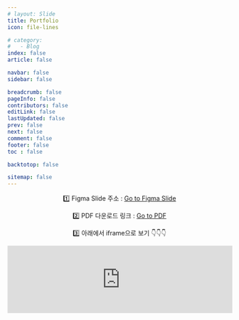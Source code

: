 ```yaml
---
# layout: Slide
title: Portfolio
icon: file-lines

# category:
#   - Blog
index: false
article: false

navbar: false
sidebar: false

breadcrumb: false
pageInfo: false
contributors: false
editLink: false
lastUpdated: false
prev: false
next: false
comment: false
footer: false
toc : false

backtotop: false

sitemap: false
---
```

<center>

1️⃣ Figma Slide 주소 : [Go to Figma Slide](https://www.figma.com/deck/AzEb6IrRFDPymYqJhwIpOO/Portfolio_v2?node-id=1-603&viewport=628%2C258%2C0.28&t=lnMP26Jlq4ExILRr-1&scaling=min-zoom&content-scaling=fixed&page-id=0%3A1)

2️⃣ PDF 다운로드 링크 : [Go to PDF](http://naver.me/FqWYI6GE)

3️⃣ 아래에서 iframe으로 보기 👇👇👇

<iframe id="iframe_pofol" style="border: 1px solid rgba(0, 0, 0, 0.1);" width="100%" src="https://embed.figma.com/deck/AzEb6IrRFDPymYqJhwIpOO/Portfolio_v2?node-id=1-603&viewport=628%2C258%2C0.28&scaling=min-zoom&content-scaling=fixed&page-id=0%3A1&embed-host=share" allowfullscreen></iframe>


</center>